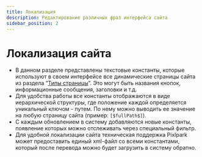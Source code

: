 ```yaml
---
title: Локализация
description: Редактирование различных фраз интерфейса сайта
sidebar_position: 2
---
```


# Локализация сайта
* В данном разделе представлены текстовые константы, которые используют в своем интерфейсе все динамические страницы сайта из раздела “[Типы страницы](/cms/pages#типы-страниц)”. Это могут быть названия кнопок, информационные сообщения, заголовки и т.д.
* Для удобства работы все константы отображаются в виде иерархической структуры, где положение каждой определяется уникальный ключом - путем. По нему можно выводить ее значение на любую страницу сайта (пример: `[$fullPath$]`).
* С каждым обновлением в систему добавляются новые константы, появление которых можно отслеживать через специальный фильтр.
* Для удобной локализации сайта техническая поддержка Pixlpark может предоставить единый xml-файл со всеми константами, который после перевода можно будет загрузить в систему обратно.